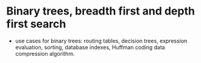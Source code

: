 # Binary trees, breadth first and depth first search
- use cases for binary trees: routing tables, decision trees, expression evaluation, sorting, database indexes, Huffman coding data compression algorithm.
